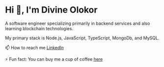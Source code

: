 # Hi 👋, I'm Divine Olokor

A software engineer specializing primarily in backend services and also learning blockchain technologies.

My primary stack is Node.js, JavaScript, TypeScript, MongoDb, and MySQL.

📫 How to reach me [LinkedIn](https://www.linkedin.com/in/peter-joseph-07805b220)

⚡ Fun fact: You can buy me a cup of coffee [here](08100335322)

